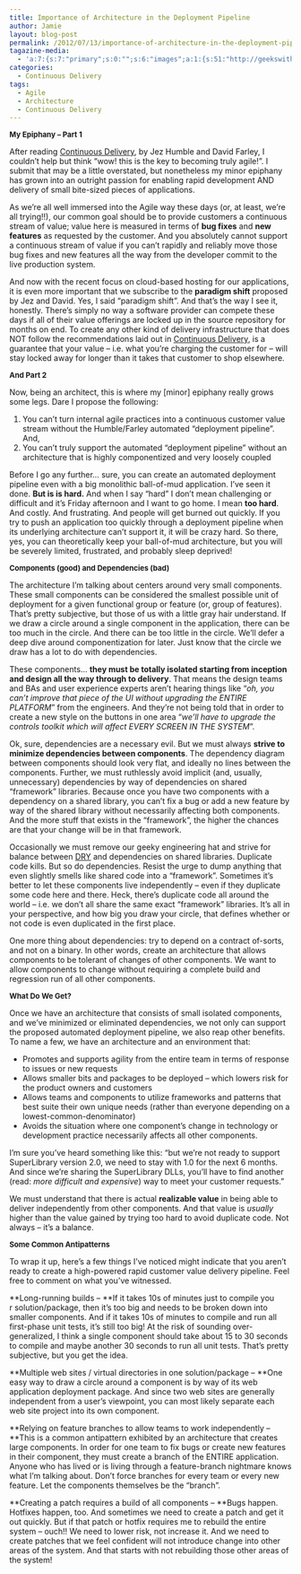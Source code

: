 ```yaml
---
title: Importance of Architecture in the Deployment Pipeline
author: Jamie
layout: blog-post
permalink: /2012/07/13/importance-of-architecture-in-the-deployment-pipeline/
tagazine-media:
  - 'a:7:{s:7:"primary";s:0:"";s:6:"images";a:1:{s:51:"http://geekswithblogs.net/jkurtz/aggbug/146581.aspx";a:6:{s:8:"file_url";s:51:"http://geekswithblogs.net/jkurtz/aggbug/146581.aspx";s:5:"width";s:1:"1";s:6:"height";s:1:"1";s:4:"type";s:5:"image";s:4:"area";s:1:"1";s:9:"file_path";s:0:"";}}s:6:"videos";a:0:{}s:11:"image_count";s:1:"1";s:6:"author";s:8:"37758482";s:7:"blog_id";s:8:"38292748";s:9:"mod_stamp";s:19:"2012-07-15 01:54:42";}'
categories:
  - Continuous Delivery
tags:
  - Agile
  - Architecture
  - Continuous Delivery
---
```

**<span style="font-size: small;">My Epiphany – Part 1</span>**

After reading <a href="http://www.amazon.com/Continuous-Delivery-Deployment-Automation-Addison-Wesley/dp/0321601912/ref=sr_1_1?ie=UTF8&qid=1313687382&sr=8-1" target="_blank">Continuous Delivery</a>, by Jez Humble and David Farley, I couldn’t help but think “wow! this is the key to becoming truly agile!”. I submit that may be a little overstated, but nonetheless my minor epiphany has grown into an outright passion for enabling rapid development AND delivery of small bite-sized pieces of applications.

As we’re all well immersed into the Agile way these days (or, at least, we’re all trying!!), our common goal should be to provide customers a continuous stream of value; value here is measured in terms of **bug fixes** and **new features** as requested by the customer. And you absolutely cannot support a continuous stream of value if you can’t rapidly and reliably move those bug fixes and new features all the way from the developer commit to the live production system.

And now with the recent focus on cloud-based hosting for our applications, it is even more important that we subscribe to the **paradigm shift** proposed by Jez and David. Yes, I said “paradigm shift”. And that’s the way I see it, honestly. There’s simply no way a software provider can compete these days if all of their value offerings are locked up in the source repository for months on end. To create any other kind of delivery infrastructure that does NOT follow the recommendations laid out in <a href="http://www.amazon.com/Continuous-Delivery-Deployment-Automation-Addison-Wesley/dp/0321601912/ref=sr_1_1?ie=UTF8&qid=1313687382&sr=8-1" target="_blank">Continuous Delivery</a>, is a guarantee that your value – i.e. what you’re charging the customer for – will stay locked away for longer than it takes that customer to shop elsewhere.

**<span style="font-size: small;">And Part 2</span>**

Now, being an architect, this is where my [minor] epiphany really grows some legs. Dare I propose the following:

  1. You can’t turn internal agile practices into a continuous customer value stream without the Humble/Farley automated “deployment pipeline”. And,
  2. You can’t truly support the automated “deployment pipeline” without an architecture that is highly componentized and very loosely coupled

Before I go any further… sure, you can create an automated deployment pipeline even with a big monolithic ball-of-mud application. I’ve seen it done. **But is is hard.** And when I say “hard” I don’t mean challenging or difficult and it’s Friday afternoon and I want to go home. I mean **too hard**. And costly. And frustrating. And people will get burned out quickly. If you try to push an application too quickly through a deployment pipeline when its underlying architecture can’t support it, it will be crazy hard. So there, yes, you can theoretically keep your ball-of-mud architecture, but you will be severely limited, frustrated, and probably sleep deprived!

**<span style="font-size: small;">Components (good) and Dependencies (bad)</span>**

The architecture I’m talking about centers around very small components. These small components can be considered the smallest possible unit of deployment for a given functional group or feature (or, group of features). That’s pretty subjective, but those of us with a little gray hair understand. If we draw a circle around a single component in the application, there can be too much in the circle. And there can be too little in the circle. We’ll defer a deep dive around componentization for later. Just know that the circle we draw has a lot to do with dependencies.

These components… **they must be totally isolated starting from inception and design all the way through to delivery**. That means the design teams and BAs and user experience experts aren’t hearing things like “*oh, you can’t improve that piece of the UI without upgrading the ENTIRE PLATFORM*” from the engineers. And they’re not being told that in order to create a new style on the buttons in one area “*we’ll have to upgrade the controls toolkit which will affect EVERY SCREEN IN THE SYSTEM*”.

Ok, sure, dependencies are a necessary evil. But we must always **strive to minimize dependencies between components**. The dependency diagram between components should look very flat, and ideally no lines between the components. Further, we must ruthlessly avoid implicit (and, usually, unnecessary) dependencies by way of dependencies on shared “framework” libraries. Because once you have two components with a dependency on a shared library, you can’t fix a bug or add a new feature by way of the shared library without necessarily affecting both components. And the more stuff that exists in the “framework”, the higher the chances are that your change will be in that framework.

Occasionally we must remove our geeky engineering hat and strive for balance between <a href="http://en.wikipedia.org/wiki/Don't_repeat_yourself" target="_blank">DRY</a> and dependencies on shared libraries. Duplicate code kills. But so do dependencies. Resist the urge to dump anything that even slightly smells like shared code into a “framework”. Sometimes it’s better to let these components live independently – even if they duplicate some code here and there. Heck, there’s duplicate code all around the world – i.e. we don’t all share the same exact “framework” libraries. It’s all in your perspective, and how big you draw your circle, that defines whether or not code is even duplicated in the first place.

One more thing about dependencies: try to depend on a contract of-sorts, and not on a binary. In other words, create an architecture that allows components to be tolerant of changes of other components. We want to allow components to change without requiring a complete build and regression run of all other components.

**<span style="font-size: small;">What Do We Get?</span>**

Once we have an architecture that consists of small isolated components, and we’ve minimized or eliminated dependencies, we not only can support the proposed automated deployment pipeline, we also reap other benefits. To name a few, we have an architecture and an environment that:

  * Promotes and supports agility from the entire team in terms of response to issues or new requests
  * Allows smaller bits and packages to be deployed – which lowers risk for the product owners and customers
  * Allows teams and components to utilize frameworks and patterns that best suite their own unique needs (rather than everyone depending on a lowest-common-denominator)
  * Avoids the situation where one component’s change in technology or development practice necessarily affects all other components.

I’m sure you’ve heard something like this: “but we’re not ready to support SuperLibrary version 2.0, we need to stay with 1.0 for the next 6 months. And since we’re sharing the SuperLibrary DLLs, you’ll have to find another (read: *more difficult and expensive*) way to meet your customer requests.”

We must understand that there is actual **realizable value** in being able to deliver independently from other components. And that value is *usually* higher than the value gained by trying too hard to avoid duplicate code. Not always – it’s a balance.

**<span style="font-size: small;">Some Common Antipatterns</span>**

To wrap it up, here’s a few things I’ve noticed might indicate that you aren’t ready to create a high-powered rapid customer value delivery pipeline. Feel free to comment on what you’ve witnessed.

**Long-running builds – **If it takes 10s of minutes just to compile you  
r solution/package, then it’s too big and needs to be broken down into smaller components. And if it takes 10s of minutes to compile and run all first-phase unit tests, it’s still too big! At the risk of sounding over-generalized, I think a single component should take about 15 to 30 seconds to compile and maybe another 30 seconds to run all unit tests. That’s pretty subjective, but you get the idea.

**Multiple web sites / virtual directories in one solution/package – **One easy way to draw a circle around a component is by way of its web application deployment package. And since two web sites are generally independent from a user’s viewpoint, you can most likely separate each web site project into its own component.

**Relying on feature branches to allow teams to work independently – **This is a common antipattern exhibited by an architecture that creates large components. In order for one team to fix bugs or create new features in their component, they must create a branch of the ENTIRE application. Anyone who has lived or is living through a feature-branch nightmare knows what I’m talking about. Don’t force branches for every team or every new feature. Let the components themselves be the “branch”.

**Creating a patch requires a build of all components – **Bugs happen. Hotfixes happen, too. And sometimes we need to create a patch and get it out quickly. But if that patch or hotfix requires me to rebuild the entire system – ouch!! We need to lower risk, not increase it. And we need to create patches that we feel confident will not introduce change into other areas of the system. And that starts with not rebuilding those other areas of the system!

<img src="http://geekswithblogs.net/jkurtz/aggbug/146581.aspx" alt="" width="1" height="1" />